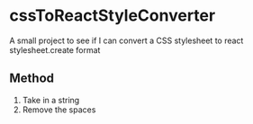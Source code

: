 # cssToReactStyleConverter
A small project to see if I can convert a CSS stylesheet to react stylesheet.create format


## Method
1.  Take in a string
2. Remove the spaces
